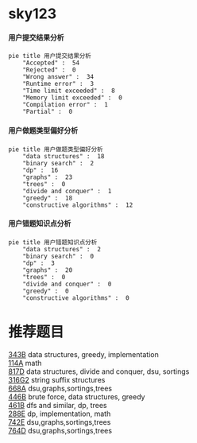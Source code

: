 # sky123

<!-- tabs:start -->



#### **用户提交结果分析**

```mermaid
pie title 用户提交结果分析
    "Accepted" :  54
    "Rejected" :  0
    "Wrong answer" :  34
    "Runtime error" :  3
    "Time limit exceeded" :  8
    "Memory limit exceeded" :  0
    "Compilation error" :  1
    "Partial" :  0
```

#### **用户做题类型偏好分析**

```mermaid
pie title 用户做题类型偏好分析
    "data structures" :  18
    "binary search" :  2
    "dp" :  16
    "graphs" :  23
    "trees" :  0
    "divide and conquer" :  1
    "greedy" :  18
    "constructive algorithms" :  12
```
#### **用户错题知识点分析**

```mermaid
pie title 用户错题知识点分析
    "data structures" :  2
    "binary search" :  0
    "dp" :  3
    "graphs" :  20
    "trees" :  0
    "divide and conquer" :  0
    "greedy" :  0
    "constructive algorithms" :  0
```



<!-- tabs:end -->
# 推荐题目
[343B](https://codeforces.com/contest/343/problem/B)		data structures,
                        greedy,
                        implementation		  
[114A](https://codeforces.com/contest/114/problem/A)		math		  
[817D](https://codeforces.com/contest/817/problem/D)		data structures,
                        divide and conquer,
                        dsu,
                        sortings		  
[316G2](https://codeforces.com/contest/316G/problem/2)		string suffix structures		  
[668A](https://codeforces.com/contest/668/problem/A)		dsu,graphs,sortings,trees		  
[446B](https://codeforces.com/contest/446/problem/B)		brute force,
                        data structures,
                        greedy		  
[461B](https://codeforces.com/contest/461/problem/B)		dfs and similar,
                        dp,
                        trees		  
[288E](https://codeforces.com/contest/288/problem/E)		dp,
                        implementation,
                        math		  
[742E](https://codeforces.com/contest/742/problem/E)		dsu,graphs,sortings,trees		  
[764D](https://codeforces.com/contest/764/problem/D)		dsu,graphs,sortings,trees		  
